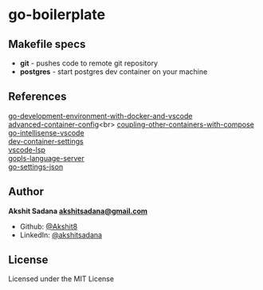 # go-boilerplate

## Makefile specs
- **git** - pushes code to remote git repository
- **postgres** - start postgres dev container on your machine

## References
[go-development-environment-with-docker-and-vscode](https://medium.com/better-programming/a-complete-go-development-environment-with-docker-and-vscode-a3e4410d27f7)<br>
[advanced-container-config](https://code.visualstudio.com/docs/remote/containers-advanced#_reducing-dockerfile-build-warnings.)<br>
[coupling-other-containers-with-compose](https://code.visualstudio.com/docs/remote/create-dev-container)<br>
[go-intellisense-vscode](https://medium.com/backend-habit/setting-golang-plugin-on-vscode-for-autocomplete-and-auto-import-30bf5c58138a)<br>
[dev-container-settings](https://code.visualstudio.com/docs/remote/create-dev-container)<br>
[vscode-lsp](https://code.visualstudio.com/api/language-extensions/language-server-extension-guide)<br>
[gopls-language-server](https://medium.com/the-andela-way/gopls-language-server-setup-for-go-projects-3ee79dcac123)<br>
[go-settings-json](https://github.com/golang/tools/blob/master/gopls/doc/vscode.md)<br>

## Author
**Akshit Sadana <akshitsadana@gmail.com>**

- Github: [@Akshit8](https://github.com/Akshit8)
- LinkedIn: [@akshitsadana](https://www.linkedin.com/in/akshit-sadana-b051ab121/)

## License
Licensed under the MIT License